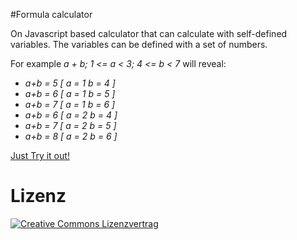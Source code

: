 #Formula calculator

On Javascript based calculator that can calculate with self-defined variables. The variables can be defined with a set of numbers.

For example *a + b; 1 <= a < 3; 4 <= b < 7* will reveal:

* *a+b = 5 [ a = 1 b = 4 ]*
* *a+b = 6 [ a = 1 b = 5 ]*
* *a+b = 7 [ a = 1 b = 6 ]*
* *a+b = 6 [ a = 2 b = 4 ]*
* *a+b = 7 [ a = 2 b = 5 ]*
* *a+b = 8 [ a = 2 b = 6 ]*

[Just Try it out!](https://stanislavhannes.github.io/formulacalculator/)

# Lizenz
[![Creative Commons Lizenzvertrag](https://i.creativecommons.org/l/by-sa/4.0/88x31.png)](http://creativecommons.org/licenses/by-sa/4.0/)  